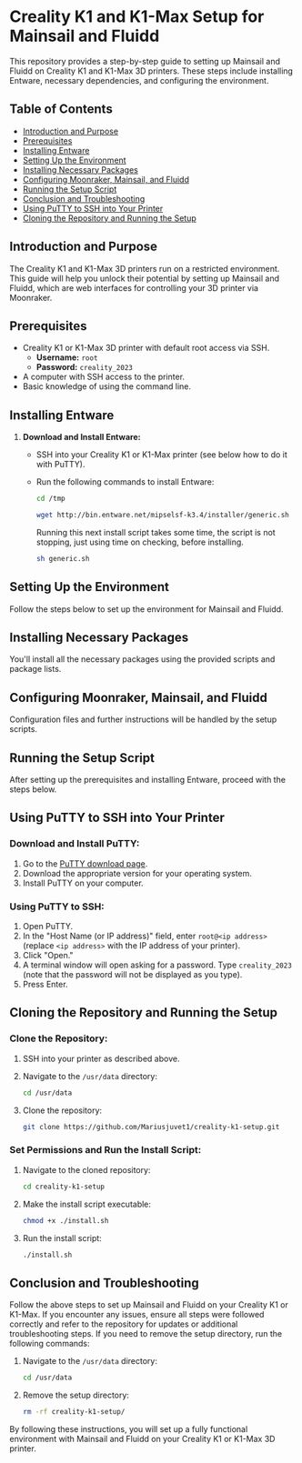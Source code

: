 # Creality K1 and K1-Max Setup for Mainsail and Fluidd

This repository provides a step-by-step guide to setting up Mainsail and Fluidd on Creality K1 and K1-Max 3D printers. These steps include installing Entware, necessary dependencies, and configuring the environment.

## Table of Contents
- [Introduction and Purpose](#introduction-and-purpose)
- [Prerequisites](#prerequisites)
- [Installing Entware](#installing-entware)
- [Setting Up the Environment](#setting-up-the-environment)
- [Installing Necessary Packages](#installing-necessary-packages)
- [Configuring Moonraker, Mainsail, and Fluidd](#configuring-moonraker-mainsail-and-fluidd)
- [Running the Setup Script](#running-the-setup-script)
- [Conclusion and Troubleshooting](#conclusion-and-troubleshooting)
- [Using PuTTY to SSH into Your Printer](#using-putty-to-ssh-into-your-printer)
- [Cloning the Repository and Running the Setup](#cloning-the-repository-and-running-the-setup)

## Introduction and Purpose

The Creality K1 and K1-Max 3D printers run on a restricted environment. This guide will help you unlock their potential by setting up Mainsail and Fluidd, which are web interfaces for controlling your 3D printer via Moonraker.

## Prerequisites

- Creality K1 or K1-Max 3D printer with default root access via SSH.
  - **Username:** `root`
  - **Password:** `creality_2023`
- A computer with SSH access to the printer.
- Basic knowledge of using the command line.

## Installing Entware

1. **Download and Install Entware:**
   - SSH into your Creality K1 or K1-Max printer (see below how to do it with PuTTY).
   - Run the following commands to install Entware:

     ```sh
     cd /tmp
     ```
     ```sh
     wget http://bin.entware.net/mipselsf-k3.4/installer/generic.sh
     ```
     Running this next install script takes some time, the script is not stopping, just using time on checking, before installing.
      ```sh
     sh generic.sh
     ```

## Setting Up the Environment

Follow the steps below to set up the environment for Mainsail and Fluidd.

## Installing Necessary Packages

You'll install all the necessary packages using the provided scripts and package lists.

## Configuring Moonraker, Mainsail, and Fluidd

Configuration files and further instructions will be handled by the setup scripts.

## Running the Setup Script

After setting up the prerequisites and installing Entware, proceed with the steps below.

## Using PuTTY to SSH into Your Printer

### Download and Install PuTTY:

1. Go to the [PuTTY download page](https://www.putty.org/).
2. Download the appropriate version for your operating system.
3. Install PuTTY on your computer.

### Using PuTTY to SSH:

1. Open PuTTY.
2. In the "Host Name (or IP address)" field, enter `root@<ip address>` (replace `<ip address>` with the IP address of your printer).
3. Click "Open."
4. A terminal window will open asking for a password. Type `creality_2023` (note that the password will not be displayed as you type).
5. Press Enter.

## Cloning the Repository and Running the Setup

### Clone the Repository:

1. SSH into your printer as described above.
2. Navigate to the `/usr/data` directory:

    ```sh
    cd /usr/data
    ```

3. Clone the repository:

    ```sh
    git clone https://github.com/Mariusjuvet1/creality-k1-setup.git
    ```

### Set Permissions and Run the Install Script:

1. Navigate to the cloned repository:

    ```sh
    cd creality-k1-setup
    ```

2. Make the install script executable:

    ```sh
    chmod +x ./install.sh
    ```

3. Run the install script:

    ```sh
    ./install.sh
    ```

## Conclusion and Troubleshooting

Follow the above steps to set up Mainsail and Fluidd on your Creality K1 or K1-Max. If you encounter any issues, ensure all steps were followed correctly and refer to the repository for updates or additional troubleshooting steps. If you need to remove the setup directory, run the following commands:

1. Navigate to the `/usr/data` directory:

    ```sh
    cd /usr/data
    ```

2. Remove the setup directory:

    ```sh
    rm -rf creality-k1-setup/
    ```

By following these instructions, you will set up a fully functional environment with Mainsail and Fluidd on your Creality K1 or K1-Max 3D printer.
